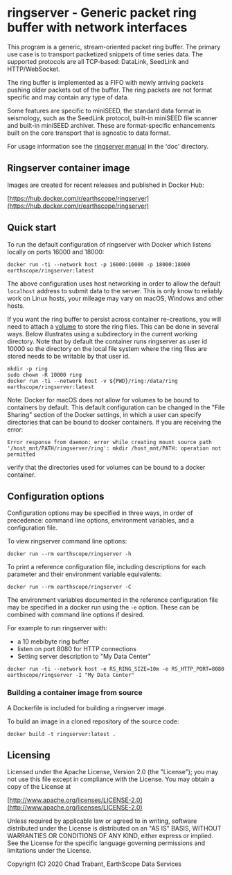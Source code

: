 # ringserver - Generic packet ring buffer with network interfaces

This program is a generic, stream-oriented packet ring buffer.  The primary
use case is to transport packetized snippets of time series data.  The
supported protocols are all TCP-based: DataLink, SeedLink and HTTP/WebSocket.

The ring buffer is implemented as a FIFO with newly arriving packets pushing
older packets out of the buffer.  The ring packets are not format specific
and may contain any type of data.

Some features are specific to miniSEED, the standard data format in seismology,
such as the SeedLink protocol, built-in miniSEED file scanner and built-in
miniSEED archiver.  These are format-specific enhancements built on the core
transport that is agnostic to data format.

For usage information see the [ringserver manual](https://github.com/EarthScope/ringserver/tree/main/doc)
in the 'doc' directory.

## Ringserver container image

Images are created for recent releases and published in Docker Hub:

[https://hub.docker.com/r/earthscope/ringserver](https://hub.docker.com/r/earthscope/ringserver)

## Quick start

To run the default configuration of ringserver with Docker which listens locally on ports 16000 and 18000:

```
docker run -ti --network host -p 16000:16000 -p 18000:18000 earthscope/ringserver:latest
```

The above configuration uses host networking in order to allow the default `localhost` address
to submit data to the server.  This is only know to reliably work on Linux hosts, your
mileage may vary on macOS, Windows and other hosts.

If you want the ring buffer to persist across container re-creations, you will need to attach a [volume](https://docs.docker.com/storage/volumes/) to store the ring files. This can be done in several ways. Below illustrates using a subdirectory in the current working directory. Note that by default the container runs ringserver as user id 10000 so the directory on the local file system where the ring files are stored needs to be writable by that user id.

```
mkdir -p ring
sudo chown -R 10000 ring
docker run -ti --network host -v ${PWD}/ring:/data/ring earthscope/ringserver:latest
```

Note: Docker for macOS does not allow for volumes to be bound to containers by default. This default configuration can be changed in the "File Sharing" section of the Docker settings, in which a user can specify directories that can be bound to docker containers. If you are receiving the error:
```
Error response from daemon: error while creating mount source path '/host_mnt/PATH/ringserver/ring': mkdir /host_mnt/PATH: operation not permitted
```
verify that the directories used for volumes can be bound to a docker container.

## Configuration options

Configuration options may be specified in three ways, in order of precedence: command line options, environment variables, and a configuration file.

To view ringserver command line options:

```
docker run --rm earthscope/ringserver -h
```

To print a reference configuration file, including descriptions for each parameter
and their environment variable equivalents:

```
docker run --rm earthscope/ringserver -C
```

The environment variables documented in the reference configuration file may be
specified in a docker run using the `-e` option.  These can be combined with command
line options if desired.

For example to run ringserver with:
- a 10 mebibyte ring buffer
- listen on port 8080 for HTTP connections
- Setting server description to "My Data Center"

```
docker run -ti --network host -e RS_RING_SIZE=10m -e RS_HTTP_PORT=8080 earthscope/ringserver -I "My Data Center"
```

### Building a container image from source

A Dockerfile is included for building a ringserver image.

To build an image in a cloned repository of the source code:

```
docker build -t ringserver:latest .
```

## Licensing

Licensed under the Apache License, Version 2.0 (the "License");
you may not use this file except in compliance with the License.
You may obtain a copy of the License at

[http://www.apache.org/licenses/LICENSE-2.0](http://www.apache.org/licenses/LICENSE-2.0)

Unless required by applicable law or agreed to in writing, software
distributed under the License is distributed on an "AS IS" BASIS,
WITHOUT WARRANTIES OR CONDITIONS OF ANY KIND, either express or implied.
See the License for the specific language governing permissions and
limitations under the License.

Copyright (C) 2020 Chad Trabant, EarthScope Data Services
